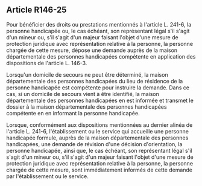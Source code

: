 ## Article R146-25

Pour bénéficier des droits ou prestations mentionnés à l'article L. 241-6, la personne handicapée ou, le cas
échéant, son représentant légal s'il s'agit d'un mineur ou, s'il s'agit d'un majeur faisant l'objet d'une mesure de
protection juridique avec représentation relative à la personne, la personne chargée de cette mesure, dépose
une demande auprès de la maison départementale des personnes handicapées compétente en application des
dispositions de l'article L. 146-3.

Lorsqu'un domicile de secours ne peut être déterminé, la maison départementale des personnes handicapées
du lieu de résidence de la personne handicapée est compétente pour instruire la demande. Dans ce cas, si
un domicile de secours vient à être identifié, la maison départementale des personnes handicapées en est
informée et transmet le dossier à la maison départementale des personnes handicapées compétente en en
informant la personne handicapée.

Lorsque, conformément aux dispositions mentionnées au dernier alinéa de l'article L. 241-6, l'établissement
ou le service qui accueille une personne handicapée formule, auprès de la maison départementale des
personnes handicapées, une demande de révision d'une décision d'orientation, la personne handicapée, ainsi
que, le cas échéant, son représentant légal s'il s'agit d'un mineur ou, s'il s'agit d'un majeur faisant l'objet
d'une mesure de protection juridique avec représentation relative à la personne, la personne chargée de cette
mesure, sont immédiatement informés de cette demande par l'établissement ou le service.

